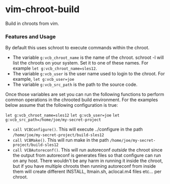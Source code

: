 # vim-chroot-build
Build in chroots from vim.

### Features and Usage
By default this uses schroot to execute commands within the chroot.

- The variable `g:vcb_chroot_name` is the name of the chroot. schroot -l will list the chroots on
  your system. Set it to one of these names. For example `let g:vcb_chroot_name=sles12`. 
- The variable `g:vcb_user` is the user name used to login to the chroot. For example, `let
  g:vcb_user=joe`
- The variable `g:vcb_src_path` is the path to the source code.

Once those variables are set you can run the following functions to perform common operations in the
chrooted build environment. For the examples below assume that the following configuration is true:

`let g:vcb_chroot_name=sles12`
`let g:vcb_user=joe`
`let g:vcb_src_path=/home/joe/my-secret-project`

- `call VCBConfigure()`. This will execute ../configure in the path `/home/joe/my-secret-project/build-sles12`
- `call VCBMake()`. This will run make in the path `/home/joe/my-secret-project/build-sles12`
- `call VCBAutoreconf()`. This will run autoreconf *outside* the chroot since the output from
  autoreconf is generates files so that configure can run on any host. There wouldn't be any harm in
  running it inside the chroot, but if you have multiple chroots then running autoreconf from inside
  them will create different INSTALL, ltmain.sh, aclocal.m4 files etc... per chroot.

